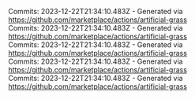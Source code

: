 Commits: 2023-12-22T21:34:10.483Z - Generated via https://github.com/marketplace/actions/artificial-grass
<br>
Commits: 2023-12-22T21:34:10.483Z - Generated via https://github.com/marketplace/actions/artificial-grass
<br>
Commits: 2023-12-22T21:34:10.483Z - Generated via https://github.com/marketplace/actions/artificial-grass
<br>
Commits: 2023-12-22T21:34:10.483Z - Generated via https://github.com/marketplace/actions/artificial-grass
<br>
Commits: 2023-12-22T21:34:10.483Z - Generated via https://github.com/marketplace/actions/artificial-grass
<br>
